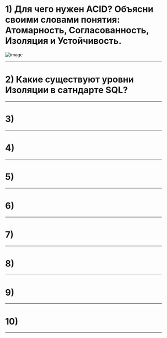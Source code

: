 # 1) Для чего нужен ACID? Объясни своими словами понятия: Атомарность, Согласованность, Изоляция и Устойчивость.

![image](https://github.com/user-attachments/assets/0767e0fb-c3d0-4691-b598-a377e1e75779)


**************************************************************************************************
# 2) Какие существуют уровни Изоляции в сатндарте SQL?

**************************************************************************************************

# 3)

**************************************************************************************************

# 4)

**************************************************************************************************

# 5)

**************************************************************************************************

# 6)

**************************************************************************************************

# 7)

**************************************************************************************************

# 8)

**************************************************************************************************

# 9)

**************************************************************************************************

# 10)

**************************************************************************************************
